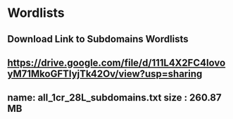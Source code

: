 # Wordlists

## Download Link to Subdomains Wordlists

https://drive.google.com/file/d/111L4X2FC4IovoyM71MkoGFTIyjTk42Ov/view?usp=sharing
----
name:  all_1cr_28L_subdomains.txt
size : 260.87 MB
----
